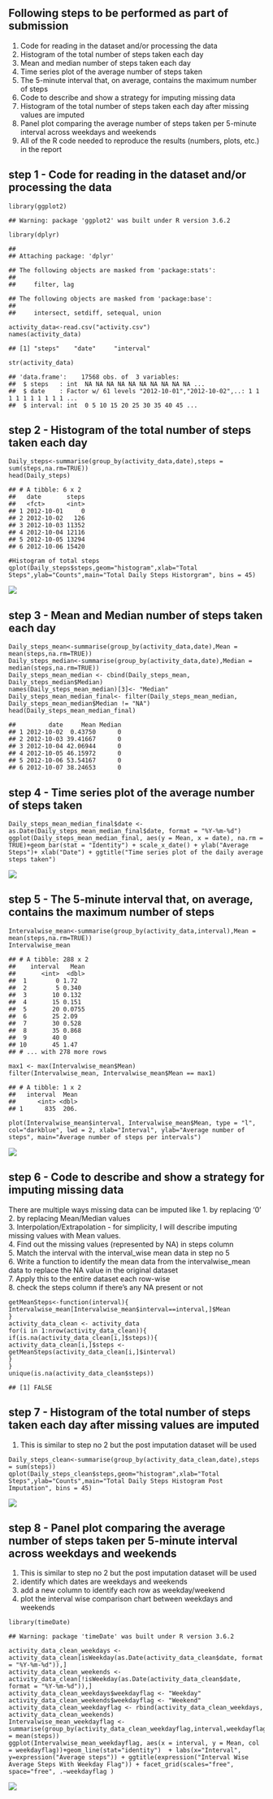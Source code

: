 Following steps to be performed as part of submission
-----------------------------------------------------

1.  Code for reading in the dataset and/or processing the data
2.  Histogram of the total number of steps taken each day
3.  Mean and median number of steps taken each day
4.  Time series plot of the average number of steps taken
5.  The 5-minute interval that, on average, contains the maximum number
    of steps
6.  Code to describe and show a strategy for imputing missing data
7.  Histogram of the total number of steps taken each day after missing
    values are imputed
8.  Panel plot comparing the average number of steps taken per 5-minute
    interval across weekdays and weekends
9.  All of the R code needed to reproduce the results (numbers, plots,
    etc.) in the report

step 1 - Code for reading in the dataset and/or processing the data
-------------------------------------------------------------------

    library(ggplot2)

    ## Warning: package 'ggplot2' was built under R version 3.6.2

    library(dplyr)

    ## 
    ## Attaching package: 'dplyr'

    ## The following objects are masked from 'package:stats':
    ## 
    ##     filter, lag

    ## The following objects are masked from 'package:base':
    ## 
    ##     intersect, setdiff, setequal, union

    activity_data<-read.csv("activity.csv")
    names(activity_data)

    ## [1] "steps"    "date"     "interval"

    str(activity_data)

    ## 'data.frame':    17568 obs. of  3 variables:
    ##  $ steps   : int  NA NA NA NA NA NA NA NA NA NA ...
    ##  $ date    : Factor w/ 61 levels "2012-10-01","2012-10-02",..: 1 1 1 1 1 1 1 1 1 1 ...
    ##  $ interval: int  0 5 10 15 20 25 30 35 40 45 ...

step 2 - Histogram of the total number of steps taken each day
--------------------------------------------------------------

    Daily_steps<-summarise(group_by(activity_data,date),steps = sum(steps,na.rm=TRUE))
    head(Daily_steps)

    ## # A tibble: 6 x 2
    ##   date       steps
    ##   <fct>      <int>
    ## 1 2012-10-01     0
    ## 2 2012-10-02   126
    ## 3 2012-10-03 11352
    ## 4 2012-10-04 12116
    ## 5 2012-10-05 13294
    ## 6 2012-10-06 15420

    #Histogram of total steps
    qplot(Daily_steps$steps,geom="histogram",xlab="Total Steps",ylab="Counts",main="Total Daily Steps Historgram", bins = 45)

![](PA1_template_files/figure-markdown_strict/unnamed-chunk-1-1.png)

step 3 - Mean and Median number of steps taken each day
-------------------------------------------------------

    Daily_steps_mean<-summarise(group_by(activity_data,date),Mean = mean(steps,na.rm=TRUE))
    Daily_steps_median<-summarise(group_by(activity_data,date),Median = median(steps,na.rm=TRUE))
    Daily_steps_mean_median <- cbind(Daily_steps_mean, Daily_steps_median$Median)
    names(Daily_steps_mean_median)[3]<- "Median"
    Daily_steps_mean_median_final<- filter(Daily_steps_mean_median, Daily_steps_mean_median$Median != "NA")
    head(Daily_steps_mean_median_final)

    ##         date     Mean Median
    ## 1 2012-10-02  0.43750      0
    ## 2 2012-10-03 39.41667      0
    ## 3 2012-10-04 42.06944      0
    ## 4 2012-10-05 46.15972      0
    ## 5 2012-10-06 53.54167      0
    ## 6 2012-10-07 38.24653      0

step 4 - Time series plot of the average number of steps taken
--------------------------------------------------------------

    Daily_steps_mean_median_final$date <- as.Date(Daily_steps_mean_median_final$date, format = "%Y-%m-%d")
    ggplot(Daily_steps_mean_median_final, aes(y = Mean, x = date), na.rm = TRUE)+geom_bar(stat = "Identity") + scale_x_date() + ylab("Average Steps")+ xlab("Date") + ggtitle("Time series plot of the daily average steps taken")

![](PA1_template_files/figure-markdown_strict/unnamed-chunk-3-1.png)

step 5 - The 5-minute interval that, on average, contains the maximum number of steps
-------------------------------------------------------------------------------------

    Intervalwise_mean<-summarise(group_by(activity_data,interval),Mean = mean(steps,na.rm=TRUE))
    Intervalwise_mean

    ## # A tibble: 288 x 2
    ##    interval   Mean
    ##       <int>  <dbl>
    ##  1        0 1.72  
    ##  2        5 0.340 
    ##  3       10 0.132 
    ##  4       15 0.151 
    ##  5       20 0.0755
    ##  6       25 2.09  
    ##  7       30 0.528 
    ##  8       35 0.868 
    ##  9       40 0     
    ## 10       45 1.47  
    ## # ... with 278 more rows

    max1 <- max(Intervalwise_mean$Mean)
    filter(Intervalwise_mean, Intervalwise_mean$Mean == max1)

    ## # A tibble: 1 x 2
    ##   interval  Mean
    ##      <int> <dbl>
    ## 1      835  206.

    plot(Intervalwise_mean$interval, Intervalwise_mean$Mean, type = "l", col="darkblue", lwd = 2, xlab="Interval", ylab="Average number of steps", main="Average number of steps per intervals")

![](PA1_template_files/figure-markdown_strict/unnamed-chunk-4-1.png)

step 6 - Code to describe and show a strategy for imputing missing data
-----------------------------------------------------------------------

There are multiple ways missing data can be imputed like 1. by replacing
‘0’  
2. by replacing Mean/Median values  
3. Interpolation/Extrapolation - for simplicity, I will describe
imputing missing values with Mean values.  
4. Find out the missing values (represented by NA) in steps column  
5. Match the interval with the interval\_wise mean data in step no 5  
6. Write a function to identify the mean data from the
intervalwise\_mean data to replace the NA value in the original
dataset  
7. Apply this to the entire dataset each row-wise  
8. check the steps column if there’s any NA present or not

    getMeanSteps<-function(interval){
    Intervalwise_mean[Intervalwise_mean$interval==interval,]$Mean
    }
    activity_data_clean <- activity_data
    for(i in 1:nrow(activity_data_clean)){
    if(is.na(activity_data_clean[i,]$steps)){
    activity_data_clean[i,]$steps <- getMeanSteps(activity_data_clean[i,]$interval)
    }
    }
    unique(is.na(activity_data_clean$steps))

    ## [1] FALSE

step 7 - Histogram of the total number of steps taken each day after missing values are imputed
-----------------------------------------------------------------------------------------------

1.  This is similar to step no 2 but the post imputation dataset will be
    used

<!-- -->

    Daily_steps_clean<-summarise(group_by(activity_data_clean,date),steps = sum(steps))
    qplot(Daily_steps_clean$steps,geom="histogram",xlab="Total Steps",ylab="Counts",main="Total Daily Steps Histogram Post Imputation", bins = 45)

![](PA1_template_files/figure-markdown_strict/unnamed-chunk-6-1.png)

step 8 - Panel plot comparing the average number of steps taken per 5-minute interval across weekdays and weekends
------------------------------------------------------------------------------------------------------------------

1.  This is similar to step no 2 but the post imputation dataset will be
    used  
2.  identify which dates are weekdays and weekends  
3.  add a new column to identify each row as weekday/weekend  
4.  plot the interval wise comparison chart between weekdays and
    weekends

<!-- -->

    library(timeDate)

    ## Warning: package 'timeDate' was built under R version 3.6.2

    activity_data_clean_weekdays <- activity_data_clean[isWeekday(as.Date(activity_data_clean$date, format = "%Y-%m-%d")),]
    activity_data_clean_weekends <- activity_data_clean[!isWeekday(as.Date(activity_data_clean$date, format = "%Y-%m-%d")),]
    activity_data_clean_weekdays$weekdayflag <- "Weekday"
    activity_data_clean_weekends$weekdayflag <- "Weekend"
    activity_data_clean_weekdayflag <- rbind(activity_data_clean_weekdays, activity_data_clean_weekends)
    Intervalwise_mean_weekdayflag <- summarise(group_by(activity_data_clean_weekdayflag,interval,weekdayflag),Mean = mean(steps))
    ggplot(Intervalwise_mean_weekdayflag, aes(x = interval, y = Mean, col = weekdayflag))+geom_line(stat="identity")  + labs(x="Interval", y=expression("Average steps")) + ggtitle(expression("Interval Wise Average Steps With Weekday Flag")) + facet_grid(scales="free", space="free", .~weekdayflag )

![](PA1_template_files/figure-markdown_strict/unnamed-chunk-7-1.png)
